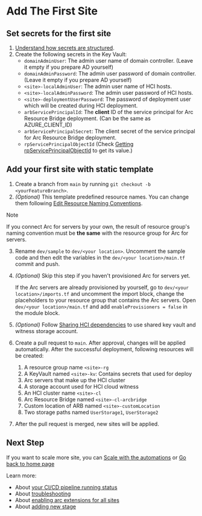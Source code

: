# Add The First Site

## Set secrets for the first site

1. [Understand how secrets are structured](./Secrets-Structure.md).
2. Create the following secrets in the Key Vault:
    - `domainAdminUser`: The admin user name of domain controller. (Leave it empty if you prepare AD yourself)
    - `domainAdminPassword`: The admin user password of domain controller. (Leave it empty if you prepare AD yourself)
    - `<site>-localAdminUser`: The admin user name of HCI hosts.
    - `<site>-localAdminPassword`: The admin user password of HCI hosts.
    - `<site>-deploymentUserPassword`: The password of deployment user which will be created during HCI deployment.
    - `arbServicePrincipalId`: The **client** ID of the service principal for Arc Resource Bridge deployment. (Can be the same as AZURE_CLIENT_ID)
    - `arbServicePrincipalSecret`: The client secret of the service principal for Arc Resource Bridge deployment.
    - `rpServicePrincipalObjectId` (Check [Getting rpServicePrincipalObjectId](./Get-RP-Service-Principal-Id.md) to get its value.)

## Add your first site with static template

1. Create a branch from `main` by running `git checkout -b <yourFeatureBranch>`.
2. *(Optional)* This template predefined resource names. You can change them following [Edit Resource Naming Conventions](./Naming-Conventions.md).
> [!NOTE]
> If you connect Arc for servers by your own, the result of resource group's naming convention must be **the same** with the resource group for Arc for servers.

3. Rename `dev/sample` to `dev/<your location>`. Uncomment the sample code and then edit the variables in the `dev/<your location>/main.tf` commit and push.
4. *(Optional)* Skip this step if you haven't provisioned Arc for servers yet.

   If the Arc servers are already provisioned by yourself, go to `dev/<your location>/imports.tf` and uncomment the import block, change the placeholders to your resource group that contains the Arc servers. Open `dev/<your location>/main.tf` and add `enableProvisioners = false` in the module block.
5. *(Optional)* Follow [Sharing HCI dependencies](./Sharing-HCI-Dependencies.md) to use shared key vault and witness storage account.
6. Create a pull request to `main`. After approval, changes will be applied automatically. After the successful deployment, following resources will be created:
    1. A resource group name `<site>-rg`
    2. A KeyVault named `<site>-kv`: Contains secrets that used for deploy
    3. Arc servers that make up the HCI cluster
    4. A storage account used for HCI cloud witness
    5. An HCI cluster name `<site>-cl`
    6. Arc Resource Bridge named `<site>-cl-arcbridge`
    7. Custom location of ARB named `<site>-customLocation`
    8. Two storage paths named `UserStorage1`, `UserStorage2`
6. After the pull request is merged, new sites will be applied.

## Next Step

If you want to scale more site, you can [Scale with the automations](./doc/Scale-with-automation.md) or [Go back to home page](../README.md)

Learn more:

- About [your CI/CD pipeline running status](./View-pipeline.md)
- About [troubleshooting](./TroubleShooting.md)
- About [enabling arc extensions for all sites](../README.md#enable-opt-in-features-for-all-sites)
- About [adding new stage](./Customize-Stages.md)